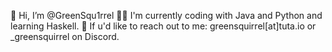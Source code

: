 👋 Hi, I’m @GreenSqu1rrel
🧑‍💻 I'm currently coding with Java and Python and learning Haskell.
📨 If u'd like to reach out to me: greensquirrel[at]tuta.io or _greensquirrel on Discord.
